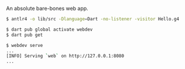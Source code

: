 An absolute bare-bones web app.

```sh
$ antlr4 -o lib/src -Dlanguage=Dart -no-listener -visitor Hello.g4
```

```sh
$ dart pub global activate webdev
$ dart pub get
```

```sh
$ webdev serve
...
[INFO] Serving `web` on http://127.0.0.1:8080
...
```
